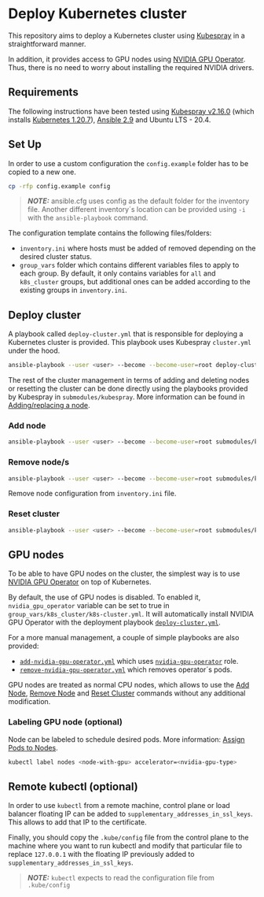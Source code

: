 # Deploy Kubernetes cluster

This repository aims to deploy a Kubernetes cluster using [Kubespray](https://github.com/kubernetes-sigs/kubespray) in a straightforward manner.

In addition, it provides access to GPU nodes using [NVIDIA GPU Operator](https://github.com/NVIDIA/gpu-operator). Thus, there is no need to worry about installing the required NVIDIA drivers.

## Requirements

The following instructions have been tested using [Kubespray v2.16.0](https://github.com/kubernetes-sigs/kubespray/releases/tag/v2.16.0) (which installs [Kubernetes 1.20.7](https://github.com/kubernetes/kubernetes/blob/master/CHANGELOG/CHANGELOG-1.20.md#v1207)), [Ansible 2.9](https://docs.ansible.com/ansible/latest/roadmap/ROADMAP_2_9.html) and Ubuntu LTS - 20.4.

## Set Up

In order to use a custom configuration the `config.example` folder has to be copied to a new one.

```bash
cp -rfp config.example config
```

> **_NOTE:_**  ansible.cfg uses config as the default folder for the inventory file. Another different inventory´s location can be provided using `-i` with the `ansible-playbook` command.

The configuration template contains the following files/folders:
* `inventory.ini` where hosts must be added of removed depending on the desired cluster status.
* `group_vars` folder which contains different variables files to apply to each group. By default, it only contains variables for `all` and `k8s_cluster` groups, but additional ones can be added according to the existing groups in `inventory.ini`.

## Deploy cluster

A playbook called `deploy-cluster.yml` that is responsible for deploying a Kubernetes cluster is provided. This playbook uses Kubespray `cluster.yml` under the hood.

```bash
ansible-playbook --user <user> --become --become-user=root deploy-cluster.yml
```

The rest of the cluster management in terms of adding and deleting nodes or resetting the cluster can be done directly using the playbooks provided by Kubespray in `submodules/kubespray`. More information can be found in [Adding/replacing a node](https://github.com/kubernetes-sigs/kubespray/blob/v2.16.0/docs/nodes.md#addingreplacing-a-node). 

### Add node

```bash
ansible-playbook --user <user> --become --become-user=root submodules/kubespray/scale.yml
```

### Remove node/s

```bash
ansible-playbook --user <user> --become --become-user=root submodules/kubespray/remove-node.yml --extra-vars "node=nodename1,nodename2"
```

Remove node configuration from `inventory.ini` file.

### Reset cluster

```bash
ansible-playbook --user <user> --become --become-user=root submodules/kubespray/reset.yml
```

## GPU nodes

To be able to have GPU nodes on the cluster, the simplest way is to use [NVIDIA GPU Operator](https://github.com/NVIDIA/gpu-operator) on top of Kubernetes.

By default, the use of GPU nodes is disabled. To enabled it, `nvidia_gpu_operator` variable can be set to true in `group_vars/k8s_cluster/k8s-cluster.yml`. It will automatically install NVIDIA GPU Operator with the deployment playbook [`deploy-cluster.yml`](https://github.com/jaime-cespedes-sisniega/k8s-cluster-deploy/blob/feature-optional-nvidia-gpu-operator/deploy-cluster.yml).

For a more manual management, a couple of simple playbooks are also provided:

* [`add-nvidia-gpu-operator.yml`](https://github.com/jaime-cespedes-sisniega/k8s-cluster-deploy/blob/main/add-nvidia-gpu-operator.yml) which uses [`nvidia-gpu-operator`](https://github.com/jaime-cespedes-sisniega/k8s-cluster-deploy/tree/main/roles/nvidia-gpu-operator) role.
* [`remove-nvidia-gpu-operator.yml`](https://github.com/jaime-cespedes-sisniega/k8s-cluster-deploy/blob/main/remove-nvidia-gpu-operator.yml) which removes operator´s pods.

GPU nodes are treated as normal CPU nodes, which allows to use the [Add Node](#add-node), [Remove Node](#remove-nodes) and [Reset Cluster](#reset-cluster) commands without any additional modification.

### Labeling GPU node (optional)

Node can be labeled to schedule desired pods. More information: [Assign Pods to Nodes](https://kubernetes.io/docs/tasks/configure-pod-container/assign-pods-nodes/).
```bash
kubectl label nodes <node-with-gpu> accelerator=<nvidia-gpu-type>
```

## Remote kubectl (optional)

In order to use `kubectl` from a remote machine, control plane or load balancer floating IP can be added to `supplementary_addresses_in_ssl_keys`. This allows to add that IP to the certificate.

Finally, you should copy the `.kube/config` file from the control plane to the machine where you want to run kubectl and modify that particular file to replace `127.0.0.1` with the floating IP previously added to `supplementary_addresses_in_ssl_keys`. 
> **_NOTE:_**  `kubectl` expects to read the configuration file from `.kube/config`